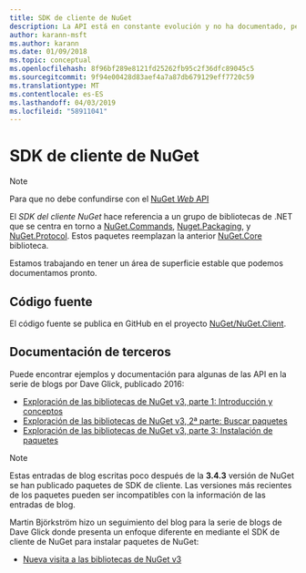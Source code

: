 ```yaml
---
title: SDK de cliente de NuGet
description: La API está en constante evolución y no ha documentado, pero los ejemplos están disponibles en el blog de Dave Glick.
author: karann-msft
ms.author: karann
ms.date: 01/09/2018
ms.topic: conceptual
ms.openlocfilehash: 8f96bf289e8121fd25262fb95c2f36dfc89045c5
ms.sourcegitcommit: 9f94e00428d83aef4a7a87db679129eff7720c59
ms.translationtype: MT
ms.contentlocale: es-ES
ms.lasthandoff: 04/03/2019
ms.locfileid: "58911041"
---
```

# <a name="nuget-client-sdk"></a>SDK de cliente de NuGet

> [!Note]
> Para que no debe confundirse con el [NuGet *Web* API](https://docs.microsoft.com/en-us/nuget/api/overview)

El *SDK del cliente NuGet* hace referencia a un grupo de bibliotecas de .NET que se centra en torno a [NuGet.Commands](https://www.nuget.org/packages/NuGet.Commands), [Nuget.Packaging](https://www.nuget.org/packages/NuGet.Packaging), y [NuGet.Protocol](https://www.nuget.org/packages/NuGet.Protocol). Estos paquetes reemplazan la anterior [NuGet.Core](https://www.nuget.org/packages/NuGet.Core/) biblioteca.

Estamos trabajando en tener un área de superficie estable que podemos documentamos pronto.

## <a name="source-code"></a>Código fuente

El código fuente se publica en GitHub en el proyecto [NuGet/NuGet.Client](https://github.com/NuGet/NuGet.Client).

## <a name="third-party-documentation"></a>Documentación de terceros

Puede encontrar ejemplos y documentación para algunas de las API en la serie de blogs por Dave Glick, publicado 2016:

- [Exploración de las bibliotecas de NuGet v3, parte 1: Introducción y conceptos](http://daveaglick.com/posts/exploring-the-nuget-v3-libraries-part-1)
- [Exploración de las bibliotecas de NuGet v3, 2ª parte: Buscar paquetes](http://daveaglick.com/posts/exploring-the-nuget-v3-libraries-part-2)
- [Exploración de las bibliotecas de NuGet v3, parte 3: Instalación de paquetes](http://daveaglick.com/posts/exploring-the-nuget-v3-libraries-part-3)

> [!Note]
> Estas entradas de blog escritas poco después de la **3.4.3** versión de NuGet se han publicado paquetes de SDK de cliente.
> Las versiones más recientes de los paquetes pueden ser incompatibles con la información de las entradas de blog.

Martin Björkström hizo un seguimiento del blog para la serie de blogs de Dave Glick donde presenta un enfoque diferente en mediante el SDK de cliente de NuGet para instalar paquetes de NuGet:

- [Nueva visita a las bibliotecas de NuGet v3](https://martinbjorkstrom.com/posts/2018-09-19-revisiting-nuget-client-libraries)
